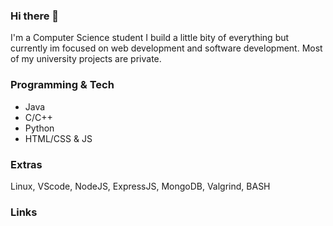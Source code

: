 ### Hi there 👋
I'm a Computer Science student I build a little bity of everything but currently im focused on web development and software development.
Most of my university projects are private.

### Programming & Tech
- Java
- C/C++
- Python
- HTML/CSS & JS

### Extras

Linux, VScode, NodeJS, ExpressJS, MongoDB, Valgrind, BASH

### Links
